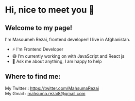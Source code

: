 #  Hi, nice to meet you 👋 
## Welcome to my page! <br>
I'm Masoumeh Rezai, frontend developer! I live in Afghanistan.<br>
-  ⚡  I'm Frontend Developer <br>
- 😄  I’m currently working on with JavaScript  and React js <br>
- 💬 Ask me about anything, I am happy to help <br>
## Where to find me: 
 My Twitter : https://twitter.com/MahsumaRezai <br>
 My Gmail :  mahsuma.rezai8@gmail.com <br>









 

<!--
**MahsumaRezai/MahsumaRezai** is a ✨ _special_ ✨ repository because its `README.md` (this file) appears on your GitHub profile.

Here are some ideas to get you started:

- 🔭 I’m currently working on ...
- 🌱 I’m currently learning ...
- 👯 I’m looking to collaborate on ...
- 🤔 I’m looking for help with ...
- 💬 Ask me about ...
- 📫 How to reach me: ...
- 😄 Pronouns: ...
- ⚡ Fun fact: ...
-->
